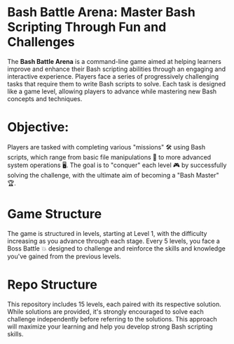 # Bash Battle Arena: Master Bash Scripting Through Fun and Challenges

The **Bash Battle Arena** is a command-line game aimed at helping learners improve and enhance their Bash scripting abilities through an engaging and interactive experience. Players face a series of progressively challenging tasks that require them to write Bash scripts to solve. Each task is designed like a game level, allowing players to advance while mastering new Bash concepts and techniques.

# Objective:

Players are tasked with completing various "missions" 🛠️ using Bash scripts, which range from basic file manipulations 📁 to more advanced system operations 🖥️. The goal is to "conquer" each level 🎮 by successfully solving the challenge, with the ultimate aim of becoming a "Bash Master" 🏆.

# Game Structure

The game is structured in levels, starting at Level 1, with the difficulty increasing as you advance through each stage. Every 5 levels, you face a Boss Battle 💥 designed to challenge and reinforce the skills and knowledge you've gained from the previous levels.

# Repo Structure

This repository includes 15 levels, each paired with its respective solution. While solutions are provided, it's strongly encouraged to solve each challenge independently before referring to the solutions. This approach will maximize your learning and help you develop strong Bash scripting skills.
